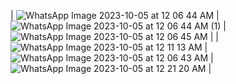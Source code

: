 | ![WhatsApp Image 2023-10-05 at 12 06 44 AM](https://github.com/AravindhanDeveloper/Camera2-API/assets/76999163/ec0a7195-6772-4743-8ee8-448894406218) | ![WhatsApp Image 2023-10-05 at 12 06 44 AM (1)](https://github.com/AravindhanDeveloper/Camera2-API/assets/76999163/70fffe2e-302d-47e7-ac45-69858543ab84) | ![WhatsApp Image 2023-10-05 at 12 06 45 AM](https://github.com/AravindhanDeveloper/Camera2-API/assets/76999163/436e11dc-8397-4901-b71a-f569019284fd) |
| ![WhatsApp Image 2023-10-05 at 12 11 13 AM](https://github.com/AravindhanDeveloper/Camera2-API/assets/76999163/e1a6ab04-9f2c-49a3-a3ff-4eaf0563368c) | ![WhatsApp Image 2023-10-05 at 12 06 43 AM](https://github.com/AravindhanDeveloper/Camera2-API/assets/76999163/f30d5173-c0f2-449b-9109-c24cb29e5d59) | ![WhatsApp Image 2023-10-05 at 12 21 20 AM](https://github.com/AravindhanDeveloper/Camera2-API/assets/76999163/91dc1e7e-f690-4e2f-ab0f-edd70a443efa) |
